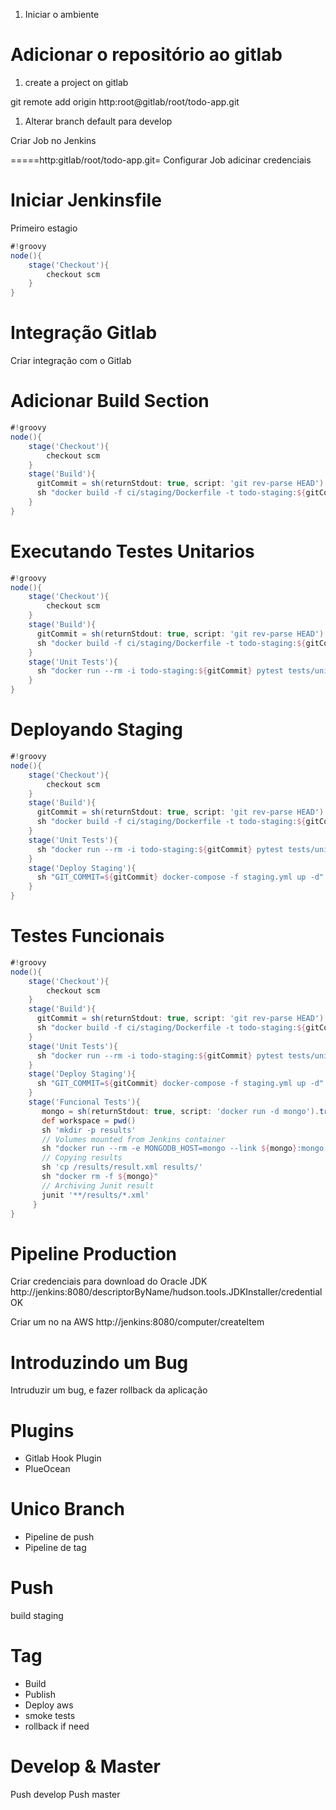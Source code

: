 
1. Iniciar o ambiente

Adicionar o repositório ao gitlab
====

1. create a project on gitlab

git remote add origin http:root@gitlab/root/todo-app.git

1. Alterar branch default para develop

Criar Job no Jenkins

=====http:gitlab/root/todo-app.git=
Configurar Job 
adicinar credenciais


Iniciar Jenkinsfile
=====
Primeiro estagio

```groovy
#!groovy
node(){
    stage('Checkout'){
        checkout scm
    }
}
```

Integração Gitlab
=====
Criar integração com o Gitlab



Adicionar Build Section
======
```groovy
#!groovy
node(){
    stage('Checkout'){
        checkout scm
    }
    stage('Build'){
      gitCommit = sh(returnStdout: true, script: 'git rev-parse HEAD').trim()
      sh "docker build -f ci/staging/Dockerfile -t todo-staging:${gitCommit} ."
    }
}
```

Executando Testes Unitarios
=====
```groovy
#!groovy
node(){
    stage('Checkout'){
        checkout scm
    }
    stage('Build'){
      gitCommit = sh(returnStdout: true, script: 'git rev-parse HEAD').trim()
      sh "docker build -f ci/staging/Dockerfile -t todo-staging:${gitCommit} ."
    }
    stage('Unit Tests'){
      sh "docker run --rm -i todo-staging:${gitCommit} pytest tests/unit"
    }
}
```

Deployando Staging
=====

```groovy
#!groovy
node(){
    stage('Checkout'){
        checkout scm
    }
    stage('Build'){
      gitCommit = sh(returnStdout: true, script: 'git rev-parse HEAD').trim()
      sh "docker build -f ci/staging/Dockerfile -t todo-staging:${gitCommit} ."
    }
    stage('Unit Tests'){
      sh "docker run --rm -i todo-staging:${gitCommit} pytest tests/unit"
    }
    stage('Deploy Staging'){
      sh "GIT_COMMIT=${gitCommit} docker-compose -f staging.yml up -d"
    }
}
```

Testes Funcionais
=====
```groovy
#!groovy
node(){
    stage('Checkout'){
        checkout scm
    }
    stage('Build'){
      gitCommit = sh(returnStdout: true, script: 'git rev-parse HEAD').trim()
      sh "docker build -f ci/staging/Dockerfile -t todo-staging:${gitCommit} ."
    }
    stage('Unit Tests'){
      sh "docker run --rm -i todo-staging:${gitCommit} pytest tests/unit"
    }
    stage('Deploy Staging'){
      sh "GIT_COMMIT=${gitCommit} docker-compose -f staging.yml up -d"
    }
    stage('Funcional Tests'){
       mongo = sh(returnStdout: true, script: 'docker run -d mongo').trim()
       def workspace = pwd()
       sh 'mkdir -p results'
       // Volumes mounted from Jenkins container
       sh "docker run --rm -e MONGODB_HOST=mongo --link ${mongo}:mongo --volumes-from jenkins -i todo-staging:${gitCommit} pytest --junit-xml /results/result.xml"
       // Copying results
       sh 'cp /results/result.xml results/'
       sh "docker rm -f ${mongo}"
       // Archiving Junit result
       junit '**/results/*.xml'
     }
}
```

Pipeline Production
======
Criar credenciais para download do Oracle JDK
http://jenkins:8080/descriptorByName/hudson.tools.JDKInstaller/credentialOK

Criar um no na AWS
http://jenkins:8080/computer/createItem



Introduzindo um Bug
======
Intruduzir um bug, e fazer rollback da aplicação


Plugins
====
- Gitlab Hook Plugin
- PlueOcean

Unico Branch
====

- Pipeline de push
- Pipeline de tag

Push
===
build staging

Tag
====
- Build
- Publish
- Deploy aws
- smoke tests
- rollback if need

Develop & Master
===

Push develop
Push master

